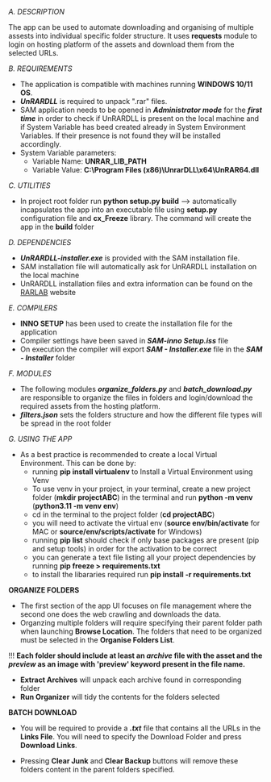 
*A.  DESCRIPTION*

The app can be used to automate downloading and organising of multiple assests into individual specific folder structure. It uses **requests** module to login on hosting platform of the assets and download them from the selected URLs.


*B.  REQUIREMENTS*
* The application is compatible with machines running **WINDOWS 10/11 OS**.
* ***UnRARDLL*** is required to unpack ".rar" files.
* SAM application needs to be opened in ***Administrator mode*** for the ***first time*** in order to check if UnRARDLL is present on the local machine and if System Variable has beed created already in System Environment Variables. If their presence is not found they will be installed accordingly.
* System Variable parameters:
    - Variable Name: __UNRAR_LIB_PATH__
    - Variable Value: __C:\Program Files (x86)\UnrarDLL\x64\UnRAR64.dll__


*C.  UTILITIES*
*  In project root folder run __python setup.py build__ --> automatically incapsulates the app into an executable file using **setup.py** configuration file and **cx_Freeze** library. The command will create the app in the **build** folder


*D.  DEPENDENCIES*
* ***UnRARDLL-installer.exe*** is provided with the SAM installation file.
* SAM installation file will automatically ask for UnRARDLL installation on the local machine
* UnRARDLL installation files and extra information can be found on the [RARLAB](https://www.rarlab.com/rar_add.htm) website


*E.  COMPILERS*
* **INNO SETUP** has been used to create the installation file for the application
* Compiler settings have been saved in ***SAM-inno Setup.iss*** file
* On execution the compiler will export ***SAM - Installer.exe*** file in the ***SAM - Installer*** folder

*F.  MODULES*
* The following modules ***organize_folders.py*** and ***batch_download.py*** are responsible to organize the files in folders and login/download the required assets from the hosting platform.
* ***filters.json*** sets the folders structure and how the different file types will be spread in the root folder

*G.  USING THE APP*
* As a best practice is recommended to create a local Virtual Environment. This can be done by:
  * running **pip install virtualenv** to Install a Virtual Environment using Venv
  * To use venv in your project, in your terminal, create a new project folder (**mkdir projectABC**) in the terminal and run **python<version> -m venv <virtual-environment-name>** (**python3.11 -m venv env**)
  * cd in the terminal to the project folder (**cd projectABC**)
  * you will need to activate the virtual env (**source env/bin/activate** for MAC or **source/env/scripts/activate** for Windows)
  * running **pip list** should check if only base packages are present (pip and setup tools) in order for the activation to be correct
  * you can generate a text file listing all your project dependencies by running **pip freeze > requirements.txt**
  * to install the libararies required run **pip install -r requirements.txt**

**ORGANIZE FOLDERS**
* The first section of the app UI focuses on file management where the second one does the web crawling and downloads the data.
* Organzing multiple folders will require specifying their parent folder path when launching **Browse Location**. The folders that need to be organized must be selected in the **Organise Folders List**. 

!!! **Each folder should include at least an ***archive*** file with the asset and the ***preview*** as an image with 'preview' keyword present in the file name.**

* **Extract Archives** will unpack each archive found in corresponding folder
* **Run Organizer** will tidy the contents for the folders selected

**BATCH DOWNLOAD**
* You will be required to provide a ***.txt*** file that contains all the URLs in the **Links File**. You will need to specify the Download Folder and press **Download Links**.

* Pressing **Clear Junk** and **Clear Backup** buttons will remove these folders content in the parent folders specified.